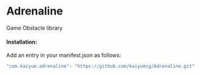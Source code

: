 # Adrenaline
Game Obstacle library

#### Installation:
Add an entry in your manifest.json as follows:
```C#
"com.kaiyum.adrenaline": "https://github.com/kaiyumcg/Adrenaline.git"
```
